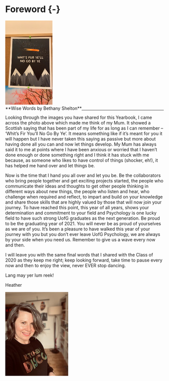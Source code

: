 # Foreword {-}

<div align = "left">
<img width = 150px; src="images/Bethany_Shelton 1.PNG"> 
<br>
<span style = "float: left;">**Wise Words by Bethany Shelton**</span>
</div>

---

Looking through the images you have shared for this Yearbook, I came across the photo above which made me think of my Mum. It showed a Scottish saying that has been part of my life for as long as I can remember – ‘Whit’s Fir You’ll No Go By Ye’. It means something like if it’s meant for you it will happen but I have never taken this saying as passive but more about having done all you can and now let things develop. My Mum has always said it to me at points where I have been anxious or worried that I haven’t done enough or done something right and I think it has stuck with me because, as someone who likes to have control of things (shocker, eh!), it has helped me hand over and let things be. 

Now is the time that I hand you all over and let you be. Be the collaborators who bring people together and get exciting projects started, the people who communicate their ideas and thoughts to get other people thinking in different ways about new things, the people who listen and hear, who challenge when required and reflect, to impart and build on your knowledge and share those skills that are highly valued by those that will now join your journey. To have reached this point, this year of all years, shows your determination and commitment to your field and Psychology is one lucky field to have such strong UofG graduates as the next generation. Be proud to be the graduating year of 2021. You will never be as proud of yourselves as we are of you. It’s been a pleasure to have walked this year of your journey with you but you don’t ever leave UofG Psychology, we are always by your side when you need us. Remember to give us a wave every now and then. 

I will leave you with the same final words that I shared with the Class of 2020 as they keep me right; keep looking forward, take time to pause every now and then to enjoy the view, never EVER stop dancing.

Lang may yer lum reek!

Heather

<img src="images/kitchen_disco.jpg" style="width: 200px; float: centre;">
